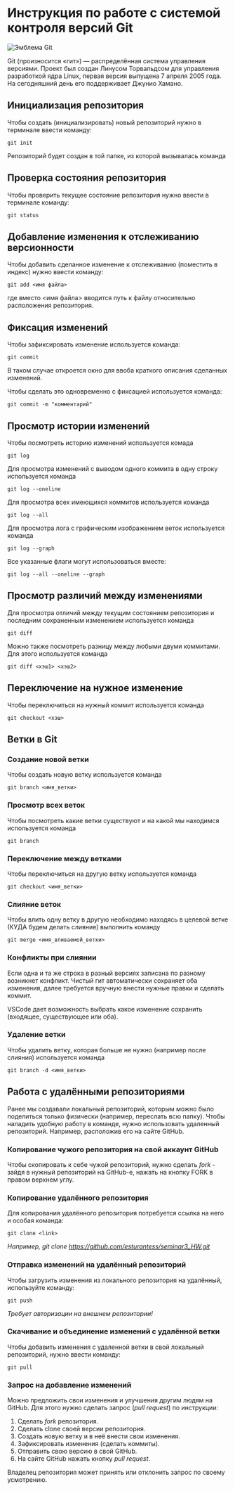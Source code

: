 # **Инструкция по работе с системой контроля версий Git**

![Эмблема Git](git.jpg)

Git (произносится «гит») — распределённая система управления версиями. Проект был создан Линусом Торвальдсом для управления разработкой ядра Linux, первая версия выпущена 7 апреля 2005 года. На сегодняшний день его поддерживает Джунио Хамано.

## Инициализация репозитория

Чтобы создать (инициализировать) новый репозиторий нужно в терминале ввести команду:

    git init

Репозиторий будет создан в той папке, из которой вызывалась команда

## Проверка состояния репозитория

Чтобы проверить текущее состояние репозитория нужно ввести в терминале команду:

    git status

## Добавление изменения к отслеживанию версионности

Чтобы добавить сделанное изменение к отслеживанию (поместить в индекс) нужно ввести команду:

    git add <имя файла>

где вместо <имя файла> вводится путь к файлу относительно расположения репозитория.

## Фиксация изменений

Чтобы зафиксировать изменение используется команда:

    git commit

В таком случае откроется окно для ввоба краткого описания сделанных изменений.

Чтобы сделать это одновременно с фиксацией используется команда:

    git commit -m "комментарий"

## Просмотр истории изменений

Чтобы посмотреть историю изменений используется комада

    git log

Для просмотра изменений с выводом одного коммита в одну строку используется команда

    git log --oneline

Для просмотра всех имеющихся коммитов используется команда

    git log --all

Для просмотра лога с графическим изображением веток используется команда

    git log --graph

Все указанные флаги могут использоваться вместе:

    git log --all --oneline --graph

## Просмотр различий между изменениями

Для просмотра отличий между текущим состоянием репозитория и последним сохраненным изменением используется команда

    git diff

Можно также посмотреть разницу между любыми двуми коммитами. Для этого используется команда

    git diff <хэш1> <хэш2>

## Переключение на нужное изменение

Чтобы переключиться на нужный коммит используется команда

    git checkout <хэш>

## Ветки в Git

### Создание новой ветки

Чтобы создать новую ветку используется команда

    git branch <имя_ветки>

### Просмотр всех веток

Чтобы посмотреть какие ветки существуют и на какой мы находимся используется команда

    git branch

### Переключение между ветками

Чтобы переключиться на другую ветку используется команда

    git checkout <имя_ветки>

### Слияние веток

Чтобы влить одну ветку в другую необходимо находясь в целевой ветке (КУДА будем делать слияние) выполнить команду

    git merge <имя_вливаемой_ветки>

### Конфликты при слиянии

Если одна и та же строка в разный версиях записана по разному возникнет конфликт.
Чистый гит автоматически сохраняет оба изменения, далее требуется вручную внести нужные правки и сделать коммит.

VSСode дает возможность выбрать какое изменение сохранить (входящее, существующее или оба).

### Удаление ветки

Чтобы удалить ветку, которая больше не нужно (например после слияния) используется команда

    git branch -d <имя_ветки>

## Работа с удалёнными репозиториями

Ранее мы создавали локальный репозиторий, которым можно было поделиться только физически (например, переслать всю папку). Чтобы наладить удобную работу в команде, нужно использовать удаленный репозиторий. Например, расположив его на сайте GitHub.

### Копирование чужого репозитория на свой аккаунт GitHub

Чтобы скопировать к себе чужой репозиторий, нужно сделать _*fork*_ - зайдя в нужный репозиторий на GitHub-е, нажать на кнопку FORK в правом верхнем углу.

### Копирование удалённого репозитория

Для копирования удалённого репозитория потребуется ссылка на него и особая команда:

    git clone <link>

*Например, git clone https://github.com/esturantess/seminar3_HW.git*

### Отправка изменений на удалённый репозиторий

Чтобы загрузить изменения из локального репозитория на удалённый, используйте команду:

    git push

_Требует авторизации на внешнем репозитории!_

### Скачивание и объединение изменений с удалённой ветки

Чтобы добавить изменения с удаленной ветки в свой локальный репозиторий, нужно ввести команду:

    git pull

### Запрос на добавление изменений

Можно предложить свои изменения и улучшения другим людям на GitHub. Для этого нужно сделать запрос (*pull request*) по инструкции:

1. Сделать *fork* репозитория.
2. Сделать clone своей версии репозитория.
3. Создать новую ветку и в неё внести свои изменения.
4. Зафиксировать изменения (сделать коммиты).
5. Отправить свою версию в свой GitHub.
6. На сайте GitHub нажать кнопку *pull request*.

Владелец репозитория может принять или отклонить запрос по своему усмотрению.